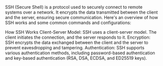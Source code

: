 SSH (Secure Shell) is a protocol used to securely connect to remote systems over a network. It encrypts the data transmitted between the client and the server, ensuring secure communication. Here's an overview of how SSH works and some common commands and configurations:

How SSH Works
Client-Server Model: SSH uses a client-server model. The client initiates the connection, and the server responds to it.
Encryption: SSH encrypts the data exchanged between the client and the server to prevent eavesdropping and tampering.
Authentication: SSH supports various authentication methods, including password-based authentication and key-based authentication (RSA, DSA, ECDSA, and ED25519 keys).
